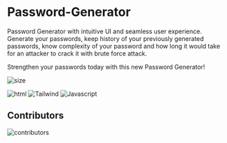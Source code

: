 # Password-Generator

Password Generator with intuitive UI and seamless user experience.
Generate your passwords, keep history of your previously generated passwords, know complexity of your password and how long it would take for an attacker to crack it with brute force attack.

Strengthen your passwords today with this new Password Generator!

![size](https://img.shields.io/github/repo-size/Sanjay2oo3/Password-Generator)

![html](https://img.shields.io/badge/HTML5-E34F26?style=for-the-badge&logo=html5&logoColor=white)
![Tailwind](https://img.shields.io/badge/Tailwind_CSS-38B2AC?style=for-the-badge&logo=tailwind-css&logoColor=white)
![Javascript](https://img.shields.io/badge/JavaScript-323330?style=for-the-badge&logo=javascript&logoColor=F7DF1E)


## Contributors
![contributors](https://contrib.rocks/image?repo=Sanjay2oo3/Password-Generator)
